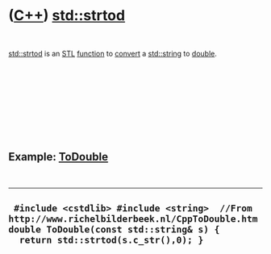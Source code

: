 
 

 

 

 

 

([C++](Cpp.md)) [std::strtod](CppStrtod.md)
=============================================

 

[std::strtod](CppStrtod.md) is an [STL](CppStl.md)
[function](CppFunction.md) to [convert](CppConvert.md) a
[std::string](CppString.md) to [double](CppDouble.md).

 

 

 

 

 

Example: [ToDouble](CppToDouble.md)
------------------------------------

 

  -----------------------------------------------------------------------------------------------------------------------------------------------------------------------------
  ` #include <cstdlib> #include <string>  //From http://www.richelbilderbeek.nl/CppToDouble.htm double ToDouble(const std::string& s) {   return std::strtod(s.c_str(),0); }`
  -----------------------------------------------------------------------------------------------------------------------------------------------------------------------------

 

 

 

 

 

 

